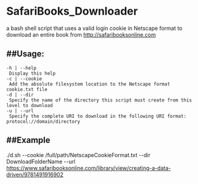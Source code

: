 # SafariBooks_Downloader
a bash shell script that uses a valid login cookie in Netscape format to download an entire book from http://safaribooksonline.com

##Usage:  
--------  
    -h | --help  
     Display this help  
    -c | --cookie
     Add the absolute filesystem location to the Netscape format cookie.txt file
    -d | --dir  
     Specify the name of the directory this script must create from this level to download   
    -u | --url  
     Specify the complete URI to download in the following URI format:  protocol://domain/directory  
     

##Example
---------  

./d.sh --cookie /full/path/NetscapeCookieFormat.txt --dir DownloadFolderName --url https://www.safaribooksonline.com/library/view/creating-a-data-driven/9781491916902
